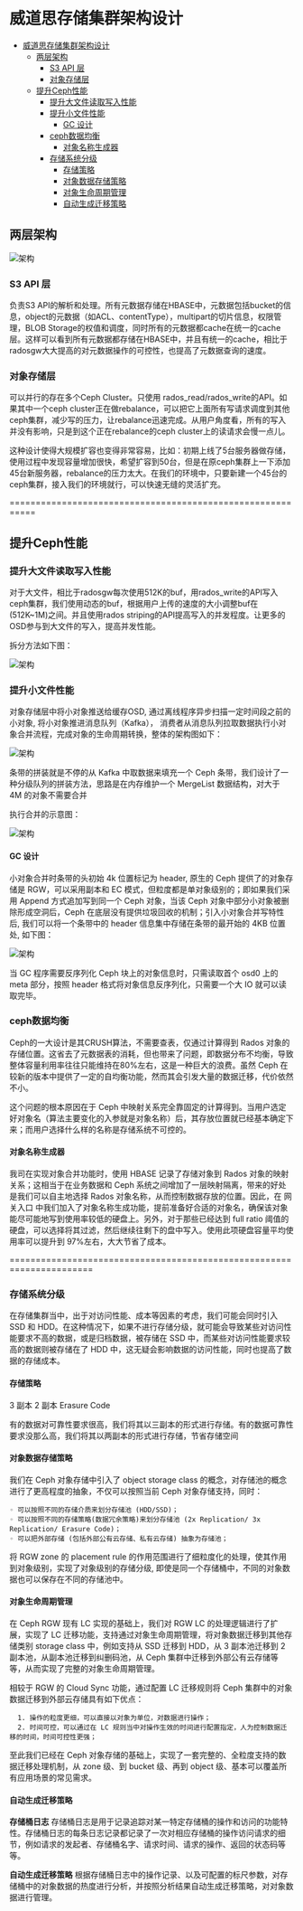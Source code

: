 # 威道思存储集群架构设计

- [威道思存储集群架构设计](#威道思存储集群架构设计)
  - [两层架构](#两层架构)
    - [S3 API 层](#s3-api-层)
    - [对象存储层](#对象存储层)
  - [提升Ceph性能](#提升ceph性能)
    - [提升大文件读取写入性能](#提升大文件读取写入性能)
    - [提升小文件性能](#提升小文件性能)
      - [GC 设计](#gc-设计)
    - [ceph数据均衡](#ceph数据均衡)
      - [对象名称生成器](#对象名称生成器)
    - [存储系统分级](#存储系统分级)
      - [存储策略](#存储策略)
      - [对象数据存储策略](#对象数据存储策略)
      - [对象生命周期管理](#对象生命周期管理)
      - [自动生成迁移策略](#自动生成迁移策略)



## 两层架构

![架构](/img/4ec2515a43f14f1b8228a5fe8ed364f1.png "Magic Gardens")

### S3 API 层
负责S3 API的解析和处理。所有元数据存储在HBASE中，元数据包括bucket的信息，object的元数据（如ACL、contentType），multipart的切片信息，权限管理，BLOB Storage的权值和调度，同时所有的元数据都cache在统一的cache层。这样可以看到所有元数据都存储在HBASE中，并且有统一的cache，相比于radosgw大大提高的对元数据操作的可控性，也提高了元数据查询的速度。

### 对象存储层
可以并行的存在多个Ceph Cluster。只使用 rados_read/rados_write的API。如果其中一个ceph cluster正在做rebalance，可以把它上面所有写请求调度到其他ceph集群，减少写的压力，让rebalance迅速完成。从用户角度看，所有的写入并没有影响，只是到这个正在rebalance的ceph cluster上的读请求会慢一点儿。

这种设计使得大规模扩容也变得非常容易，比如：初期上线了5台服务器做存储，使用过程中发现容量增加很快，希望扩容到50台，但是在原ceph集群上一下添加45台新服务器，rebalance的压力太大。在我们的环境中，只要新建一个45台的ceph集群，接入我们的环境就行，可以快速无缝的灵活扩充。

===========================================================
## 提升Ceph性能

### 提升大文件读取写入性能
对于大文件，相比于radosgw每次使用512K的buf，用rados_write的API写入ceph集群，我们使用动态的buf，根据用户上传的速度的大小调整buf在(512K~1M)之间。并且使用rados striping的API提高写入的并发程度。让更多的OSD参与到大文件的写入，提高并发性能。

拆分方法如下图：

![架构](/img/62123e9a72fe42279add2584719bf4ff.png "Magic Gardens")

### 提升小文件性能
对象存储层中将小对象推送给缓存OSD, 通过离线程序异步扫描一定时间段之前的小对象, 将小对象推进消息队列（Kafka）， 消费者从消息队列拉取数据执行小对象合并流程，完成对象的生命周期转换，整体的架构图如下：

![架构](/img/lifecycle-arth.png "Magic Gardens")

条带的拼装就是不停的从 Kafka 中取数据来填充一个 Ceph 条带，我们设计了一种分级队列的拼装方法，思路是在内存维护一个 MergeList 数据结构，对大于 4M 的对象不需要合并

执行合并的示意图：

![架构](/img/small-file-merge.png "Magic Gardens")


#### GC 设计
小对象合并时条带的头初始 4k 位置标记为 header, 原生的 Ceph 提供了的对象存储是 RGW，可以采用副本和 EC 模式，但粒度都是单对象级别的；即如果我们采用 Append 方式追加写到同一个 Ceph 对象，当该 Ceph 对象中部分小对象被删除形成空洞后，Ceph 在底层没有提供垃圾回收的机制；引入小对象合并写特性后, 我们可以将一个条带中的 header 信息集中存储在条带的最开始的 4KB 位置处, 如下图：

![架构](/img/image2020-7-image2020-7-14-2011_28_1.png "Magic Gardens")

当 GC 程序需要反序列化 Ceph 块上的对象信息时，只需读取首个 osd0 上的 meta 部分，按照 header 格式将对象信息反序列化，只需要一个大 IO 就可以读取完毕。

### ceph数据均衡

Ceph的一大设计是其CRUSH算法，不需要查表，仅通过计算得到 Rados 对象的存储位置。这省去了元数据表的消耗，但也带来了问题，即数据分布不均衡，导致整体容量利用率往往只能维持在80%左右，这是一种巨大的浪费。虽然 Ceph 在较新的版本中提供了一定的自均衡功能，然而其会引发大量的数据迁移，代价依然不小。

这个问题的根本原因在于 Ceph 中映射关系完全靠固定的计算得到。当用户选定好对象名（算法主要变化的入参就是对象名称）后，其存放位置就已经基本确定下来；而用户选择什么样的名称是存储系统不可控的。

#### 对象名称生成器
我司在实现对象合并功能时，使用 HBASE 记录了存储对象到 Rados 对象的映射关系；这相当于在业务数据和 Ceph 系统之间增加了一层映射隔离，带来的好处是我们可以自主地选择 Rados 对象名称，从而控制数据存放的位置。因此，在 网关入口 中我们加入了对象名称生成功能，提前准备好合适的对象名，确保该对象能尽可能地写到使用率较低的硬盘上。另外，对于那些已经达到 full ratio 阈值的硬盘，可以选择将其过滤，然后继续往剩下的盘中写入。使用此项硬盘容量平均使用率可以提升到 97%左右，大大节省了成本。

======================================================================

### 存储系统分级
在存储集群当中，出于对访问性能、成本等因素的考虑，我们可能会同时引入 SSD 和 HDD。在这种情况下，如果不进行存储分级，就可能会导致某些对访问性能要求不高的数据，或是归档数据，被存储在 SSD 中，而某些对访问性能要求较高的数据则被存储在了 HDD 中，这无疑会影响数据的访问性能，同时也提高了数据的存储成本。

#### 存储策略
3 副本
2 副本
Erasure Code

有的数据对可靠性要求很高，我们将其以三副本的形式进行存储。有的数据可靠性要求没那么高，我们将其以两副本的形式进行存储，节省存储空间

#### 对象数据存储策略
我们在 Ceph 对象存储中引入了 object storage class 的概念，对存储池的概念进行了更高程度的抽象，不仅可以按照当前 Ceph 对象存储支持，同时：

    ◦ 可以按照不同的存储介质来划分存储池 (HDD/SSD)；
    ◦ 可以按照不同的存储策略(数据冗余策略)来划分存储池 (2x Replication/ 3x Replication/ Erasure Code)；
    ◦ 可以把外部存储 (包括外部公有云存储、私有云存储) 抽象为存储池；

将 RGW zone 的 placement rule 的作用范围进行了细粒度化的处理，使其作用到对象级别，实现了对象级别的存储分级, 即使是同一个存储桶中，不同的对象数据也可以保存在不同的存储池中。

#### 对象生命周期管理
在 Ceph RGW 现有 LC 实现的基础上，我们对 RGW LC 的处理逻辑进行了扩展，实现了 LC 迁移功能，支持通过对象生命周期管理，将对象数据迁移到其他存储类别 storage class 中，例如支持从 SSD 迁移到 HDD，从 3 副本池迁移到 2 副本池，从副本池迁移到纠删码池，从 Ceph 集群中迁移到外部公有云存储等等，从而实现了完整的对象生命周期管理。

相较于 RGW 的 Cloud Sync 功能，通过配置 LC 迁移规则将 Ceph 集群中的对象数据迁移到外部云存储具有如下优点：

      1. 操作的粒度更细，可以直接以对象为单位，对数据进行操作；
      2. 时间可控，可以通过在 LC 规则当中对操作生效的时间进行配置指定，人为控制数据迁移的时间，时间可控性更强；

至此我们已经在 Ceph 对象存储的基础上，实现了一套完整的、全粒度支持的数据迁移处理机制，从 zone 级、到 bucket 级、再到 object 级、基本可以覆盖所有应用场景的常见需求。

#### 自动生成迁移策略

**存储桶日志**
存储桶日志是用于记录追踪对某一特定存储桶的操作和访问的功能特性。存储桶日志的每条日志记录都记录了一次对相应存储桶的操作访问请求的细节，例如请求的发起者、存储桶名字、请求时间、请求的操作、返回的状态码等等。

**自动生成迁移策略**
根据存储桶日志中的操作记录、以及可配置的标尺参数，对存储桶中的对象数据的热度进行分析，并按照分析结果自动生成迁移策略，对对象数据进行管理。
